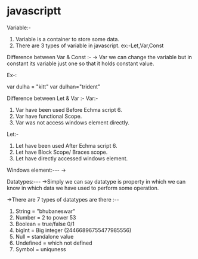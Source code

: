 # javascriptt

Variable:-
  1. Variable is a container to store some data.
  2. There are 3 types of variable in javascript.
  ex:-Let,Var,Const

Difference between Var & Const :-
  -> Var we can change the variable but in constant its variable just one so that it holds constant value.

  Ex-:

  var dulha = "kitt"
  var dulhan="trident"

Difference between Let & Var :-
  Var:-
  1. Var have been used Before Echma script 6.
  2. Var have functional Scope.
  3. Var was not access windows element directly.

  Let:-
  1. Let have been used After Echma script 6.
  2. Let have Block Scope/ Braces scope.
  3. Let have directly accessed windows element.

Windows element:---
  ->

Datatypes:---
  ->Simply we can say datatype is property in which we can know in which data we have used to perform some operation.

  ->There are 7 types of datatypes are there :--
   1. String = "bhubaneswar"
   2. Number = 2 to power 53
   3. Boolean = true/false 0/1
   4. bigInt = Big integer (24466896755477985556)
   5. Null = standalone value
   6. Undefined = which not defined
   7. Symbol = uniquness